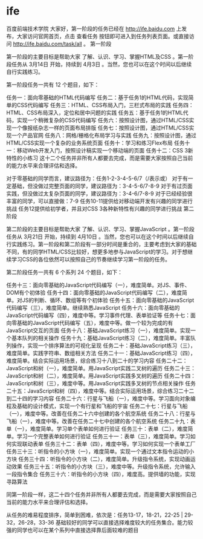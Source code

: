 # ife
百度前端技术学院
大家好，第一阶段的任务已经在 http://ife.baidu.com 上发布，大家访问官网首页，点击 查看任务 按钮即可进入到任务列表页面。或直接访问 http://ife.baidu.com/task/all 。
第一阶段

第一阶段的主要目标是帮助大家 了解、认识、学习、掌握HTML及CSS 。第一阶段任务从 3月14日 开始，持续到 4月3日 。当然，您也可以在这个时间以后继续自行实践练习。

第一阶段任务一共有 12 个题目，如下：

任务一：面向零基础的HTML代码编写
任务二：基于任务1的HTML代码，实现简单的CSS代码编写
任务三：HTML、CSS布局入门，三栏式布局的实践
任务四：HTML、CSS布局深入，定位和居中问题的实践
任务五：基于任务1的HTML代码，实现一个稍微复杂的CSS代码编写
任务六：按照设计图，通过HTML/CSS实现一个像报纸杂志一样的页面布局排版
任务七：按照设计图，通过HTML/CSS实现一个产品官网
任务八：网格/栅格化布局学习与实践
任务九：按照设计图，通过HTML/CSS实现一个复杂的业务系统页面
任务十：学习和练习Flex布局
任务十一：移动Web开发入门，按照设计稿实现一个移动端的页面
任务十二：CSS 3新特性的小练习
这十二个任务并非所有人都要去完成，而是需要大家按照自己当前的能力水平来合理评估和选择。

对于零基础的同学而言，建议路径为：任务1-2-3-4-5-6/7（/表示或）
对于有一定基础，但没做过完整页面的同学，建议路径为：3-4-5-6/7-8-9
对于有过页面实践，但没做过太复杂页面的同学，建议路径为：3-4-6/7-8-9
对于已经经验很丰富的同学，可以直接做：7-9
任务10-11提供给对移动端开发有兴趣的同学进行挑战
任务12提供给初学者，并且对CSS 3各种新特性有兴趣的同学进行挑战
第二阶段

第二阶段的主要目标是帮助大家 了解、认识、学习、掌握JavaScript 。第一阶段任务从 3月21日 开始，持续到 4月10日 。当然，您也可以在这个时间以后继续自行实践练习。第一阶段和第二阶段有一部分时间是重合的，主要考虑到大家的基础不同，有的同学HTML/CSS比较好，想更多地参与JavaScript的学习。对于想继续学习CSS的各位依然可以按照自己的节奏继续学习第一阶段的任务。

第二阶段任务一共有 6 个系列 24 个题目，如下：

任务十三：面向零基础的JavaScript代码编写（一），难度简单。对JS、事件、DOM有个初体验
任务十四：面向零基础的JavaScript代码编写（二），难度简单。对JS的判断、循环、数组等有个初体验
任务十五：面向零基础的JavaScript代码编写（三），难度简单。继续熟悉JavaScript
任务十六：面向零基础的JavaScript代码编写（四），难度中等。学习事件代理、表单验证等
任务十七：面向零基础的JavaScript代码编写（五），难度中等。做一个较为完成的有JavaScript交互的页面
任务十八：基础JavaScript练习（一），难度简单。实现一个基本队列的相关操作
任务十九：基础JavaScript练习（二），难度简单。丰富队列操作，实现一个排序算法的可视化呈现
任务二十：基础JavaScript练习（三），难度简单。实践字符串、数组相关方法
任务二十一：基础JavaScript练习（四），难度简单。结合实际运用场景，综合练习十八到二十的学习内容
任务二十二：JavaScript和树（一），难度简单。用JavaScript实践二叉树的遍历
任务二十三：JavaScript和树（二），难度简单。用JavaScript实践多叉树的遍历
任务二十四：JavaScript和树（三），难度中等。用JavaScript实践多叉树的节点相关操作
任务二十五：JavaScript和树（四），难度中等。结合实际运用场景，综合练习二十二到二十四的学习内容
任务二十六：行星与飞船（一），难度中等。学习面向对象编程及基础的设计模式，实现一个有行星和飞船的宇宙
任务二十七：行星与飞船（一），难度中等。改善在任务二十六中创建的各个航空系统
任务二十八：行星与飞船（一），难度中等。改善在任务二十七中创建的各个航空系统
任务二十九：表单（一），难度简单。学习单个表单如何进行验证
任务三十：表单（二），难度简单。学习一个完整表单如何进行验证
任务三十一：表单（三），难度简单。学习如何实现联动表单
任务三十二：表单（四），难度中等。学习如何实现一个表单工厂
任务三十三：听指令的小方块（一），难度简单。实现一个通过文本指令运动的小方块
任务三十四：听指令的小方块（二），难度简单。升级指令系统，实现动画运动效果
任务三十五：听指令的小方块（三），难度中等。升级指令系统，允许输入一段指令集合
任务三十六：听指令的小方块（四），难度高。提供墙的功能，实现寻路算法

同第一阶段一样，这二十四个任务并非所有人都要去完成，而是需要大家按照自己当前的能力水平来合理评估和选择。

从任务的难易程度排序，简单到困难，依次是：任务13-17，18-21，22-25 | 29-32，26-28，33-36
基础较好的同学可以直接选择难度较大的任务集合。能力较强的同学也可以在某个系列中直接选择靠后面较难的题目
